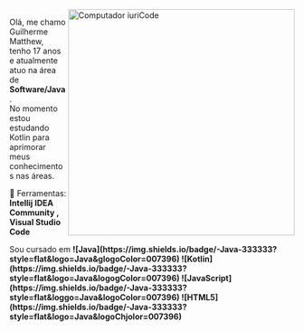 <img src="https://raw.githubusercontent.com/MicaelliMedeiros/micaellimedeiros/master/image/computer-illustration.png" min-width="400px" max-width="400px" width="400px" align="right" alt="Computador iuriCode">

<p align="left"> 
  Olá, me chamo Guilherme Matthew, tenho 17 anos e atualmente atuo na área de <strong>Software/Java</strong>.<br>
  No momento estou estudando Kotlin para aprimorar meus conhecimentos nas áreas.
</p>

<p align="left">
  💼 Ferramentas: <strong>Intellij IDEA Community , Visual Studio Code</strong>
</p>

<p align="left">
  Sou cursado em 

  <strong>
  ![Java](https://img.shields.io/badge/-Java-333333?style=flat&logo=Java&glogoColor=007396)
  ![Kotlin](https://img.shields.io/badge/-Java-333333?style=flat&logo=Java&logogColor=007396)
  ![JavaScript](https://img.shields.io/badge/-Java-333333?style=flat&loggo=Java&logoColor=007396)
  ![HTML5](https://img.shields.io/badge/-Java-333333?style=flat&logo=Java&logoChjolor=007396)
  </strong>
  </p>
